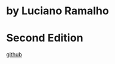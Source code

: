 # <Fluent Python> by Luciano Ramalho



# Second Edition
[github](https://github.com/fluentpython/example-code-2e)
